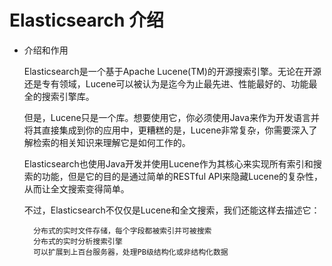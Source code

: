 # Elasticsearch 介绍

- 介绍和作用

    Elasticsearch是一个基于Apache Lucene(TM)的开源搜索引擎。无论在开源还是专有领域，Lucene可以被认为是迄今为止最先进、性能最好的、功能最全的搜索引擎库。
    
    但是，Lucene只是一个库。想要使用它，你必须使用Java来作为开发语言并将其直接集成到你的应用中，更糟糕的是，Lucene非常复杂，你需要深入了解检索的相关知识来理解它是如何工作的。
    
    Elasticsearch也使用Java开发并使用Lucene作为其核心来实现所有索引和搜索的功能，但是它的目的是通过简单的RESTful API来隐藏Lucene的复杂性，从而让全文搜索变得简单。
    
    不过，Elasticsearch不仅仅是Lucene和全文搜索，我们还能这样去描述它：

        分布式的实时文件存储，每个字段都被索引并可被搜索
        分布式的实时分析搜索引擎
        可以扩展到上百台服务器，处理PB级结构化或非结构化数据